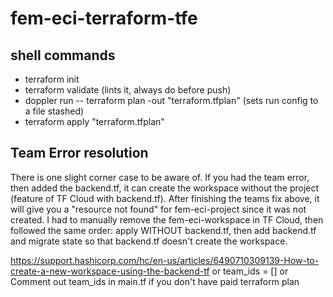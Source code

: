# fem-eci-terraform-tfe

## shell commands
- terraform init
- terraform validate (lints it, always do before push)
- doppler run -- terraform plan -out "terraform.tfplan"
  (sets run config to a file stashed)
- terraform apply "terraform.tfplan"

## Team Error resolution
  There is one slight corner case to be aware of. If you had the team error, then added the backend.tf, it can create the workspace without the project (feature of TF Cloud with backend.tf). After finishing the teams fix above, it will give you a "resource not found" for fem-eci-project since it was not created. I had to manually remove the fem-eci-workspace in TF Cloud, then followed the same order: apply WITHOUT backend.tf, then add backend.tf and migrate state so that backend.tf doesn't create the workspace.

  https://support.hashicorp.com/hc/en-us/articles/6490710309139-How-to-create-a-new-workspace-using-the-backend-tf
  or
  team_ids = []
  or
  Comment out team_ids in main.tf if you don't have paid terraform plan